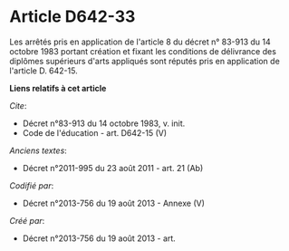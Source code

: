 # Article D642-33

Les arrêtés pris en application de l'article 8 du décret n° 83-913 du 14 octobre 1983 portant création et fixant les
conditions de délivrance des diplômes supérieurs d'arts appliqués sont réputés pris en application de l'article D. 642-15.

**Liens relatifs à cet article**

_Cite_:

  - Décret n°83-913 du 14 octobre 1983, v. init.
  - Code de l'éducation - art. D642-15 (V)

_Anciens textes_:

  - Décret n°2011-995 du 23 août 2011 - art. 21 (Ab)

_Codifié par_:

  - Décret n°2013-756 du 19 août 2013 -  Annexe (V)

_Créé par_:

  - Décret n°2013-756 du 19 août 2013 - art.

